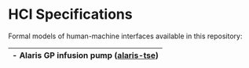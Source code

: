 # HCI Specifications
Formal models of human-machine interfaces available in this repository:

|- Alaris GP infusion pump ([alaris-tse](https://github.com/haslab/hcispecs/tree/master/alarisgp-tse))
|-
